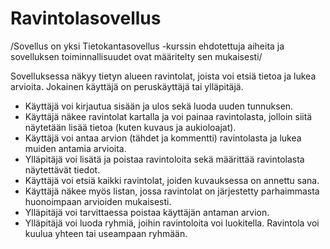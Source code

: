 # Ravintolasovellus

/Sovellus on yksi Tietokantasovellus -kurssin ehdotettuja aiheita ja sovelluksen toiminnallisuudet ovat määritelty sen mukaisesti/

Sovelluksessa näkyy tietyn alueen ravintolat, joista voi etsiä tietoa ja lukea arvioita. Jokainen käyttäjä on peruskäyttäjä tai ylläpitäjä.

 * Käyttäjä voi kirjautua sisään ja ulos sekä luoda uuden tunnuksen.
 * Käyttäjä näkee ravintolat kartalla ja voi painaa ravintolasta, jolloin siitä näytetään lisää tietoa (kuten kuvaus ja aukioloajat).
 * Käyttäjä voi antaa arvion (tähdet ja kommentti) ravintolasta ja lukea muiden antamia arvioita.
 * Ylläpitäjä voi lisätä ja poistaa ravintoloita sekä määrittää ravintolasta näytettävät tiedot.
 * Käyttäjä voi etsiä kaikki ravintolat, joiden kuvauksessa on annettu sana.
 * Käyttäjä näkee myös listan, jossa ravintolat on järjestetty parhaimmasta huonoimpaan arvioiden mukaisesti.
 * Ylläpitäjä voi tarvittaessa poistaa käyttäjän antaman arvion.
 * Ylläpitäjä voi luoda ryhmiä, joihin ravintoloita voi luokitella. Ravintola voi kuulua yhteen tai useampaan ryhmään.
